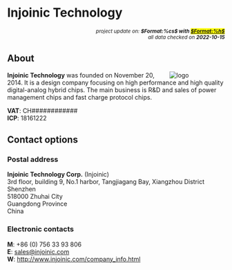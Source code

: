 # Injoinic Technology

<div style="display:flex;justify-content:right;">
<small><em>project update on: <strong>$Format:%cs$ with <mark><a href="https://github.com/tiacsys/bridle-electronic/commits/$Format:%h$" title="$Format:%B$" target="_blank">$Format:%h$</a></mark></strong></em></small>
</div>
<div style="display:flex;justify-content:right;">
<small><em>all data checked on <strong>2022-10-15</strong></em></small>
</div>

## About

<span style="width:128px;float:right;">![logo]</span>

[logo]: electronic/.logos/injoinic.png "Injoinic Technology"

**Injoinic Technology** was founded on November 20, 2014. It is a design
company focusing on high performance and high quality digital-analog hybrid
chips. The main business is R&D and sales of power management chips and fast
charge protocol chips.

**VAT**: CH############<br/>
**ICP**: 18161222

## Contact options

### Postal address

**Injoinic Technology Corp.** (Injoinic)<br/>
3rd floor, building 9, No.1 harbor,
Tangjiagang Bay, Xiangzhou District Shenzhen<br/>
518000 Zhuhai City<br/>
Guangdong Province<br/>
China

### Electronic contacts

**M**: +86 (0) 756 33 93 806<br/>
**E**: sales@injoinic.com<br/>
**W**: http://www.injoinic.com/company_info.html
